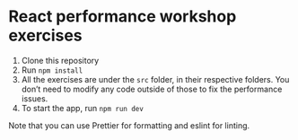 # React performance workshop exercises

1. Clone this repository
2. Run `npm install`
3. All the exercises are under the `src` folder, in their respective folders. You don’t need to modify any code outside of those to fix the performance issues.
4. To start the app, run `npm run dev`

Note that you can use Prettier for formatting and eslint for linting.
